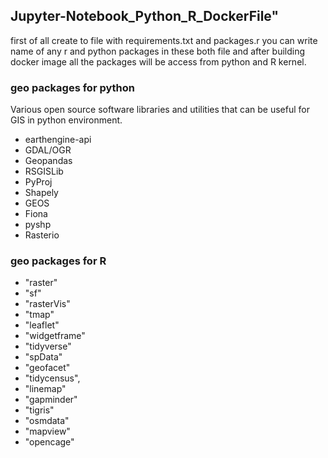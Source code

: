 ## Jupyter-Notebook_Python_R_DockerFile" 
first of all create to file with requirements.txt and packages.r you can write name of any r and python packages in these both file and after building docker image all the packages will be access from python and R kernel. 

### geo packages for python
Various open source software libraries and utilities that can be useful for GIS in python environment. 
- earthengine-api
- GDAL/OGR
- Geopandas
- RSGISLib
- PyProj
- Shapely
- GEOS
- Fiona
- pyshp
- Rasterio

### geo packages for R
- "raster"
- "sf"
- "rasterVis"
- "tmap"
- "leaflet"
- "widgetframe"
- "tidyverse"
- "spData"
- "geofacet"
- "tidycensus",
- "linemap"
- "gapminder"
- "tigris"
- "osmdata"
- "mapview"
- "opencage"
